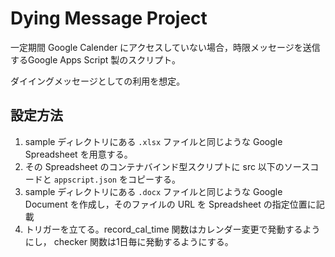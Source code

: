 # Dying Message Project

一定期間 Google Calender にアクセスしていない場合，時限メッセージを送信するGoogle Apps Script 製のスクリプト。

ダイイングメッセージとしての利用を想定。


## 設定方法

1. sample ディレクトリにある `.xlsx` ファイルと同じような Google Spreadsheet を用意する。
2. その Spreadsheet のコンテナバインド型スクリプトに src 以下のソースコードと `appscript.json` をコピーする。
3. sample ディレクトリにある `.docx` ファイルと同じような Google Document を作成し，そのファイルの URL を Spreadsheet の指定位置に記載
4. トリガーを立てる。record_cal_time 関数はカレンダー変更で発動するようにし， checker 関数は1日毎に発動するようにする。
